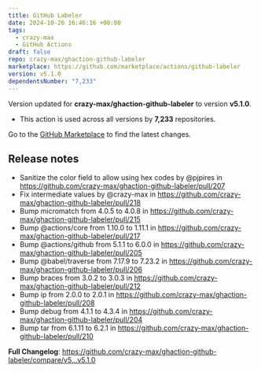 ```yaml
---
title: GitHub Labeler
date: 2024-10-26 16:46:16 +00:00
tags:
  - crazy-max
  - GitHub Actions
draft: false
repo: crazy-max/ghaction-github-labeler
marketplace: https://github.com/marketplace/actions/github-labeler
version: v5.1.0
dependentsNumber: "7,233"
---
```



Version updated for **crazy-max/ghaction-github-labeler** to version **v5.1.0**.
- This action is used across all versions by **7,233** repositories.

Go to the [GitHub Marketplace](https://github.com/marketplace/actions/github-labeler) to find the latest changes.

## Release notes

* Sanitize the color field to allow using hex codes by @pjpires in https://github.com/crazy-max/ghaction-github-labeler/pull/207
* Fix intermediate values by @crazy-max in https://github.com/crazy-max/ghaction-github-labeler/pull/218
* Bump micromatch from 4.0.5 to 4.0.8 in https://github.com/crazy-max/ghaction-github-labeler/pull/215
* Bump @actions/core from 1.10.0 to 1.11.1 in https://github.com/crazy-max/ghaction-github-labeler/pull/217
* Bump @actions/github from 5.1.1 to 6.0.0 in https://github.com/crazy-max/ghaction-github-labeler/pull/205
* Bump @babel/traverse from 7.17.9 to 7.23.2 in https://github.com/crazy-max/ghaction-github-labeler/pull/206
* Bump braces from 3.0.2 to 3.0.3 in https://github.com/crazy-max/ghaction-github-labeler/pull/212
* Bump ip from 2.0.0 to 2.0.1 in https://github.com/crazy-max/ghaction-github-labeler/pull/208
* Bump debug from 4.1.1 to 4.3.4 in https://github.com/crazy-max/ghaction-github-labeler/pull/204
* Bump tar from 6.1.11 to 6.2.1 in https://github.com/crazy-max/ghaction-github-labeler/pull/210

**Full Changelog**: https://github.com/crazy-max/ghaction-github-labeler/compare/v5...v5.1.0
